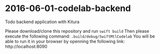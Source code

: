 # 2016-06-01-codelab-backend
Todo backend application with Kitura

Please download/clone this repository and run `swift build`
Then please execute the following command:
`.build/debug/SwiftMtlCodelab`
You will be able to run it in your browser by openning the following link:
http://localhost:8090
